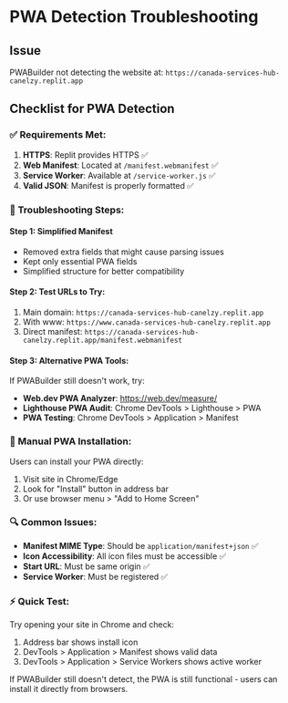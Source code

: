 # PWA Detection Troubleshooting

## Issue
PWABuilder not detecting the website at: `https://canada-services-hub-canelzy.replit.app`

## Checklist for PWA Detection

### ✅ Requirements Met:
1. **HTTPS**: Replit provides HTTPS ✅
2. **Web Manifest**: Located at `/manifest.webmanifest` ✅
3. **Service Worker**: Available at `/service-worker.js` ✅
4. **Valid JSON**: Manifest is properly formatted ✅

### 🔧 Troubleshooting Steps:

#### Step 1: Simplified Manifest
- Removed extra fields that might cause parsing issues
- Kept only essential PWA fields
- Simplified structure for better compatibility

#### Step 2: Test URLs to Try:
1. Main domain: `https://canada-services-hub-canelzy.replit.app`
2. With www: `https://www.canada-services-hub-canelzy.replit.app`
3. Direct manifest: `https://canada-services-hub-canelzy.replit.app/manifest.webmanifest`

#### Step 3: Alternative PWA Tools:
If PWABuilder still doesn't work, try:
- **Web.dev PWA Analyzer**: https://web.dev/measure/
- **Lighthouse PWA Audit**: Chrome DevTools > Lighthouse > PWA
- **PWA Testing**: Chrome DevTools > Application > Manifest

### 📱 Manual PWA Installation:
Users can install your PWA directly:
1. Visit site in Chrome/Edge
2. Look for "Install" button in address bar
3. Or use browser menu > "Add to Home Screen"

### 🔍 Common Issues:
- **Manifest MIME Type**: Should be `application/manifest+json` ✅
- **Icon Accessibility**: All icon files must be accessible ✅
- **Start URL**: Must be same origin ✅
- **Service Worker**: Must be registered ✅

### ⚡ Quick Test:
Try opening your site in Chrome and check:
1. Address bar shows install icon
2. DevTools > Application > Manifest shows valid data
3. DevTools > Application > Service Workers shows active worker

If PWABuilder still doesn't detect, the PWA is still functional - users can install it directly from browsers.